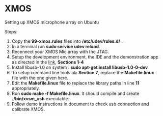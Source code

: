 # XMOS
Setting up XMOS microphone array on Ubuntu

Steps:

1. Copy the __99-xmos.rules__ files into __/etc/udev/rules.d/__ .
2. In a terminal run __sudo service udev reload__.
3. Reconnect your XMOS Mic array with the JTAG.
4. Setup the development environment, the IDE and the demonstration app as directed in the [link](https://www.xmos.com/published/getting-started-with-the-xcore-voice-smart-microphone-board), __Sections 1-4__
6. Install libusb-1.0 on system : __sudo apt-get install libusb-1.0-0-dev__
5. To setup command line tools ala __Section 7__, replace the __Makefile.linux__ file with the one given here.
6. Edit the __Makefile.linux__ file to replace the library paths in line __11__ appropriately.
7. Run __sudo make -f Makefile.linux__. It should compile and create __./bin/xvsm_usb__ executable.
8. Follow demo instructions in document to check usb connection and calibrate XMOS.
